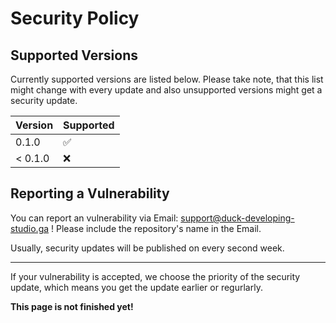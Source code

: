 # Security Policy

## Supported Versions

Currently supported versions are listed below.
Please take note, that this list might change with every update and also unsupported versions might get a security update.

| Version | Supported          |
| ------- | ------------------ |
| 0.1.0   | :white_check_mark: |
| < 0.1.0   | :x:                |

## Reporting a Vulnerability

You can report an vulnerability via Email: support@duck-developing-studio.ga !
Please include the repository's name in the Email.

Usually, security updates will be published on every second week.

-----------------
If your vulnerability is accepted, we choose the priority of the security update, which means you get the update earlier or regurlarly.

**This page is not finished yet!**
